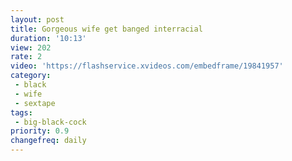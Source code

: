 ```yaml
---
layout: post
title: Gorgeous wife get banged interracial
duration: '10:13'
view: 202
rate: 2
video: 'https://flashservice.xvideos.com/embedframe/19841957'
category: 
 - black
 - wife
 - sextape
tags: 
 - big-black-cock
priority: 0.9
changefreq: daily
---
```

